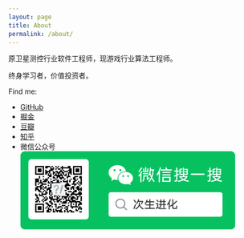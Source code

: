 ```yaml
---
layout: page
title: About
permalink: /about/
---
```


原卫星测控行业软件工程师，现游戏行业算法工程师。

终身学习者，价值投资者。

Find me:

* [GitHub](https://github.com/yifeitao)
* [掘金](https://juejin.im/user/5c507112518825253316124d)
* [豆瓣](https://www.douban.com/people/yisha7/)
* [知乎](https://www.zhihu.com/people/yifeitao)
* 微信公众号![](/assets/images/weixin.png)